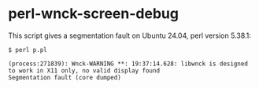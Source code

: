 # perl-wnck-screen-debug

This script gives a segmentation fault on Ubuntu 24.04, perl version 5.38.1:

```
$ perl p.pl

(process:271839): Wnck-WARNING **: 19:37:14.628: libwnck is designed to work in X11 only, no valid display found
Segmentation fault (core dumped)
```
